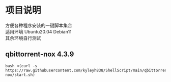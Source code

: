 # 项目说明
方便各种程序安装的一键脚本集合  
适用环境 Ubuntu20.04 Debian11  
其余环境自行测试

## qbittorrent-nox 4.3.9
```
bash <(curl -s https://raw.githubusercontent.com/kyleyh838/ShellScript/main/qbittorrent-nox/start.sh)
```
